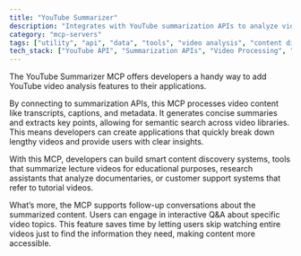 ```yaml
---
title: "YouTube Summarizer"
description: "Integrates with YouTube summarization APIs to analyze videos, retrieve summaries, and enable content-based conversations."
category: "mcp-servers"
tags: ["utility", "api", "data", "tools", "video analysis", "content discovery", "educational tools", "interactive Q&A"]
tech_stack: ["YouTube API", "Summarization APIs", "Video Processing", "Natural Language Processing", "Transcription Services", "Semantic Search"]
---
```


The YouTube Summarizer MCP offers developers a handy way to add YouTube video analysis features to their applications. 

By connecting to summarization APIs, this MCP processes video content like transcripts, captions, and metadata. It generates concise summaries and extracts key points, allowing for semantic search across video libraries. This means developers can create applications that quickly break down lengthy videos and provide users with clear insights.

With this MCP, developers can build smart content discovery systems, tools that summarize lecture videos for educational purposes, research assistants that analyze documentaries, or customer support systems that refer to tutorial videos. 

What’s more, the MCP supports follow-up conversations about the summarized content. Users can engage in interactive Q&A about specific video topics. This feature saves time by letting users skip watching entire videos just to find the information they need, making content more accessible.